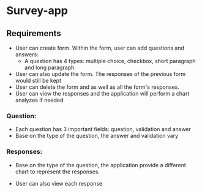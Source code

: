 # Survey-app

## Requirements

- User can create form. Within the form, user can add questions and answers:
  - A question has 4 types: multiple choice, checkbox, short paragraph and long paragraph
- User can also update the form. The responses of the previous form would still be kept
- User can delete the form and as well as all the form's responses.
- User can view the responses and the application will perform a chart analyzes if needed

### Question:

- Each question has 3 important fields: question, validation and answer
- Base on the type of the question, the answer and validation vary

### Responses:

- Base on the type of the question, the application provide a different chart to represent the responses.

- User can also view each response

